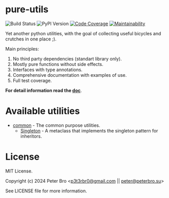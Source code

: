 # pure-utils

![Build Status](https://github.com/p3t3rbr0/py3-pure-utils/actions/workflows/build.yaml/badge.svg?branch=master)
![PyPI Version](https://img.shields.io/pypi/v/pure-utils)
[![Code Coverage](https://codecov.io/gh/p3t3rbr0/py3-pure-utils/graph/badge.svg?token=283H0MAGUP)](https://codecov.io/gh/p3t3rbr0/py3-pure-utils)
[![Maintainability](https://api.codeclimate.com/v1/badges/14f70c48db708a419309/maintainability)](https://codeclimate.com/github/p3t3rbr0/py3-pure-utils/maintainability)

Yet another python utilities, with the goal of collecting useful bicycles and crutches in one place ;).

Main principles:

1. No third party dependencies (standart library only).
2. Mostly pure functions without side effects.
3. Interfaces with type annotations.
4. Comprehensive documentation with examples of use.
5. Full test coverage.

**For detail information read the [doc](https://p3t3rbr0.github.io/py3-pure-utils/)**.

# Available utilities

* [common](https://p3t3rbr0.github.io/py3-pure-utils/refs/common.html) - The common purpose utilities.
  * [Singleton](https://p3t3rbr0.github.io/py3-pure-utils/refs/common.html#common.Singleton) - A metaclass that implements the singleton pattern for inheritors.

# License

MIT License.

Copyright (c) 2024 Peter Bro <p3t3rbr0@gmail.com || peter@peterbro.su>

See LICENSE file for more information.
